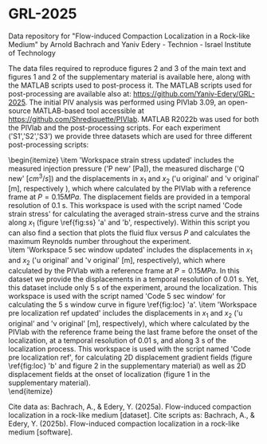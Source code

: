 # GRL-2025
Data repository for "Flow-induced Compaction Localization in a Rock-like Medium" by Arnold Bachrach and Yaniv Edery - Technion - Israel Institute of Technology

The data files required to reproduce figures 2 and 3 of the main text and figures 1 and 2 of the supplementary material is available here, along with the MATLAB scripts used to post-process it. The MATLAB scripts used for post-processing are available also at: https://github.com/Yaniv-Edery/GRL-2025. The initial PIV analysis was performed using PIVlab 3.09, an open-source MATLAB-based tool accessible at https://github.com/Shrediquette/PIVlab. MATLAB R2022b was used for both the PIVlab and the post-processing scripts. For each experiment ('S1','S2','S3') we provide three datasets which are used for three different post-processing scripts:

\begin{itemize}
    \item 'Workspace strain stress updated' includes the measured injection pressure ('P new' [Pa]), the measured discharge ('Q new' [$cm^3/s$]) and the displacements in $x_1$ and $x_2$ ('u original' and 'v original' [m], respectively ), which where calculated by the PIVlab with a reference frame at $P=0.15 MPa$. The displacement fields are provided in a temporal resolution of 0.1 s. This workspace is used with the script named 'Code strain stress' for calculating the averaged strain-stress curve and the strains along $x_1$ (figure \ref{fig:ss} 'a' and 'b', respectively). Within this script you can also find a section that plots the fluid flux versus $P$ and calculates the maximum Reynolds number throughout the experiment.  
    \item 'Workspace 5 sec window updated' includes the displacements in $x_1$ and $x_2$ ('u original' and 'v original' [m], respectively), which where calculated by the PIVlab with a reference frame at $P=0.15 MPa$. In this dataset we provide the displacements in a temporal resolution of 0.01 s. Yet, this dataset include only 5 s of the experiment, around the localization. This workspace is used with the script named 'Code 5 sec window'  for calculating the 5 s window curve in figure \ref{fig:loc} 'a'.
    \item 'Workspace pre localization ref updated' includes the displacements in $x_1$ and $x_2$ ('u original' and 'v original' [m], respectively), which where calculated by the PIVlab with the reference frame being the last frame before the onset of the localization, at a temporal resolution of 0.01 s, and along 3 s of the localization process. This workspace is used with the script named 'Code pre localization ref', for calculating 2D displacement gradient fields (figure \ref{fig:loc} 'b' and figure 2 in the supplementary material) as well as 2D displacement fields at the onset of localization (figure 1 in the supplementary material).    
\end{itemize}

Cite data as: Bachrach, A., & Edery, Y. (2025a). Flow-induced compaction localization in a rock-like medium [dataset].
Cite scripts as: Bachrach, A., & Edery, Y. (2025b). Flow-induced compaction localization in a rock-like medium [software].

